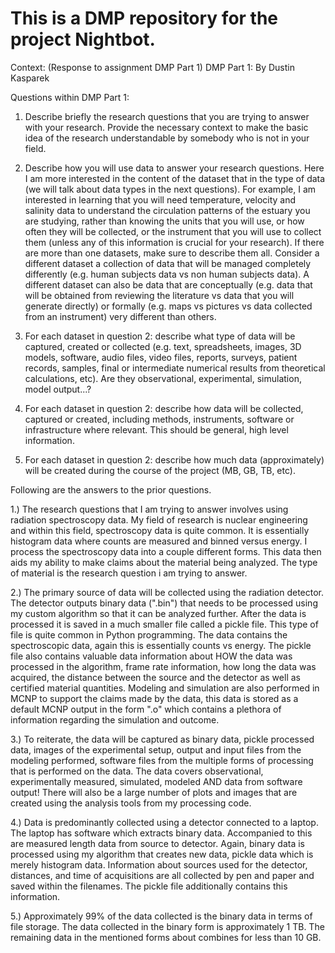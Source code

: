 # This is a DMP repository for the project Nightbot.

Context: (Response to assignment DMP Part 1)
DMP Part 1: By Dustin Kasparek

Questions within DMP Part 1:

1. Describe briefly the research questions that you are trying to answer with your research. Provide the necessary context to make the basic idea of the research understandable by somebody who is not in your field. 

2. Describe how you will use data to answer your research questions. Here I am more interested in the content of the dataset that in the type of data (we will talk about data types in the next questions). For example, I am interested in learning that you will need temperature, velocity and salinity data to understand the circulation patterns of the estuary you are studying, rather than knowing the units that you will use, or how often they will be collected, or the instrument that you will use to collect them (unless any of this information is crucial for your research). If there are more than one datasets, make sure to describe them all. Consider a different dataset a collection of data that will be managed completely differently (e.g. human subjects data vs non human subjects data). A different dataset can also be data that are conceptually (e.g. data that will be obtained from reviewing the literature vs data that you will generate directly) or formally (e.g. maps vs pictures vs data collected from an instrument) very different than others. 

3. For each dataset in question 2: describe what type of data will be captured, created or collected (e.g. text, spreadsheets, images, 3D models, software, audio files, video files, reports, surveys, patient records, samples, final or intermediate numerical results from theoretical calculations, etc). Are they observational, experimental, simulation, model output...?

4. For each dataset in question 2: describe how data will be collected, captured or created, including methods, instruments, software or infrastructure where relevant. This should be general, high level information. 

5. For each dataset in question 2: describe how much data (approximately) will be created during the course of the project (MB, GB, TB, etc). 

Following are the answers to the prior questions. 

1.) The research questions that I am trying to answer involves using radiation spectroscopy data. 
My field of research is nuclear engineering and within this field, spectroscopy data is quite common.
It is essentially histogram data where counts are measured and binned versus energy. I process the 
spectroscopy data into a couple different forms. This data then aids my ability to make claims
about the material being analyzed. The type of material is the research question i am trying to 
answer. 

2.) The primary source of data will be collected using the radiation detector. The detector outputs
binary data (".bin") that needs to be processed using my custom algorithm so that it can be analyzed 
further. After the data is processed it is saved in a much smaller file called a pickle file. This type 
of file is quite common in Python programming. The data contains the spectroscopic data, again this is
essentially counts vs energy. The pickle file also contains valuable data information about HOW the data 
was processed in the algorithm, frame rate information, how long the data was acquired, the distance 
between the source and the detector as well as certified material quantities. Modeling and simulation are 
also performed in MCNP to support the claims made by the data, this data is stored as a default MCNP 
output in the form ".o" which contains a plethora of information regarding the simulation and outcome.

3.) To reiterate, the data will be captured as binary data, pickle processed data, images of the 
experimental setup, output and input files from the modeling performed, software files from the
multiple forms of processing that is performed on the data. The data covers observational, experimentally
measured, simulated, modeled AND data from software output! There will also be a large number of plots and 
images that are created using the analysis tools from my processing code. 

4.) Data is predominantly collected using a detector connected to a laptop. The laptop has software 
which extracts binary data. Accompanied to this are measured length data from source to detector. 
Again, binary data is processed using my algorithm that creates new data, pickle  data which is 
merely histogram data. Information about sources used for the detector, distances, and time 
of acquisitions are all collected by pen and paper and saved within the filenames. The pickle file
additionally contains this information. 

5.) Approximately 99% of the data collected is the binary data in terms of file storage. The data 
collected in the binary form is approximately 1 TB. The remaining data in the mentioned forms about 
combines for less than 10 GB. 




